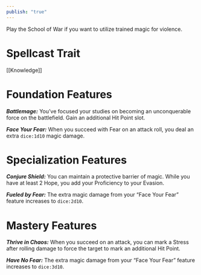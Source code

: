 ```yaml
---
publish: "true"
---
```

Play the School of War if you want to utilize trained magic for violence.

# Spellcast Trait

[[Knowledge]]

# Foundation Features

***Battlemage:*** You’ve focused your studies on becoming an unconquerable force on the battlefield. Gain an additional Hit Point slot.

***Face Your Fear:*** When you succeed with Fear on an attack roll, you deal an extra `dice:1d10` magic damage.

# Specialization Features

***Conjure Shield:*** You can maintain a protective barrier of magic. While you have at least 2 Hope, you add your Proficiency to your Evasion.

***Fueled by Fear:*** The extra magic damage from your “Face Your Fear” feature increases to `dice:2d10`.

# Mastery Features

***Thrive in Chaos:*** When you succeed on an attack, you can mark a Stress after rolling damage to force the target to mark an additional Hit Point.

***Have No Fear:*** The extra magic damage from your “Face Your Fear” feature increases to `dice:3d10`.
